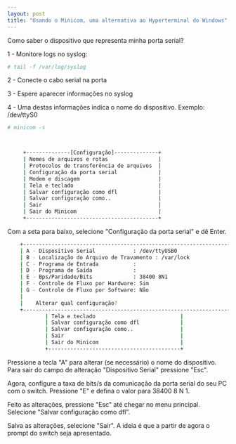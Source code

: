 ```yaml
---
layout: post
title: "Usando o Minicom, uma alternativa ao Hyperterminal do Windows"
---
```


Como saber o dispositivo que representa minha porta serial?

1 - Monitore logs no syslog:

```bash
# tail -f /var/log/syslog
```

2 - Conecte o cabo serial na porta

3 - Espere aparecer informações no syslog

4 - Uma destas informações indica o nome do dispositivo.
Exemplo: /dev/ttyS0

```bash
# minicom -s



     +--------------[Configuração]--------------+                     
     | Nomes de arquivos e rotas                |                     
     | Protocolos de transferência de arquivos  |                     
     | Configuração da porta serial             |                     
     | Modem e discagem                         |                     
     | Tela e teclado                           |
     | Salvar configuração como dfl             |
     | Salvar configuração como..               |
     | Sair                                     |
     | Sair do Minicom                          |
     +------------------------------------------+
```

Com a seta para baixo, selecione "Configuração da porta serial" e dê Enter.

```bash
    +-----------------------------------------------------------------------+
    | A - Dispositivo Serial            : /dev/ttyUSB0                      |
    | B - Localização do Arquivo de Travamento : /var/lock                  |
    | C - Programa de Entrada           :                                   |
    | D - Programa de Saída             :                                   |
    | E - Bps/Paridade/Bits             : 38400 8N1                         |
    | F - Controle de Fluxo por Hardware: Sim                               |
    | G - Controle de Fluxo por Software: Não                               |
    |                                                                       |
    |    Alterar qual configuração?                                         |
    +-----------------------------------------------------------------------+
            | Tela e teclado                           |
            | Salvar configuração como dfl             |
            | Salvar configuração como..               |
            | Sair                                     |
            | Sair do Minicom                          |
            +------------------------------------------+
```


Pressione a tecla "A" para alterar (se necessário) o nome do dispositivo. 
Para sair do campo de alteração "Dispositivo Serial" pressione "Esc".

Agora, configure a taxa de bits/s da comunicação da porta serial do seu PC com o switch.
Pressione "E" e defina o valor para 38400 8 N 1.

Feito as alterações, pressione "Esc" até chegar no menu principal.
Selecione "Salvar configuração como dfl".

Salva as alterações, selecione "Sair".
A ideia é que a partir de agora o prompt do switch seja apresentado.

